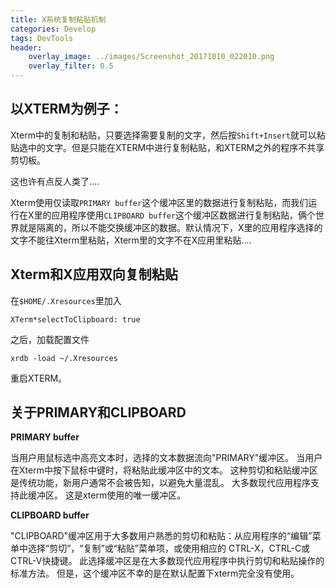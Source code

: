 ```yaml
---
title: X系统复制粘贴机制
categories: Develop
tags: DevTools
header:
    overlay_image: ../images/Screenshot_20171010_022010.png
    overlay_filter: 0.5
---
```


## 以XTERM为例子：

Xterm中的复制和粘贴，只要选择需要复制的文字，然后按`Shift+Insert`就可以粘贴选中的文字。但是只能在XTERM中进行复制粘贴，和XTERM之外的程序不共享剪切板。

这也许有点反人类了....

Xterm使用仅读取`PRIMARY buffer`这个缓冲区里的数据进行复制粘贴，而我们运行在X里的应用程序使用`CLIPBOARD buffer`这个缓冲区数据进行复制粘贴，俩个世界就是隔离的，所以不能交换缓冲区的数据。默认情况下，X里的应用程序选择的文字不能往Xterm里粘贴，Xterm里的文字不在X应用里粘贴....

## Xterm和X应用双向复制粘贴

在`$HOME/.Xresources`里加入

```
XTerm*selectToClipboard: true

```
之后，加载配置文件

```
xrdb -load ~/.Xresources
```
重启XTERM。

## 关于PRIMARY和CLIPBOARD

**PRIMARY buffer**

当用户用鼠标选中高亮文本时，选择的文本数据流向"PRIMARY"缓冲区。 当用户在Xterm中按下鼠标中键时，将粘贴此缓冲区中的文本。 这种剪切和粘贴缓冲区是传统功能，新用户通常不会被告知，以避免大量混乱。 大多数现代应用程序支持此缓冲区。 这是xterm使用的唯一缓冲区。

**CLIPBOARD buffer**

"CLIPBOARD"缓冲区用于大多数用户熟悉的剪切和粘贴：从应用程序的“编辑”菜单中选择“剪切”，“复制”或“粘贴”菜单项，或使用相应的 CTRL-X，CTRL-C或CTRL-V快捷键。 此选择缓冲区是在大多数现代应用程序中执行剪切和粘贴操作的标准方法。 但是，这个缓冲区不幸的是在默认配置下xterm完全没有使用。

